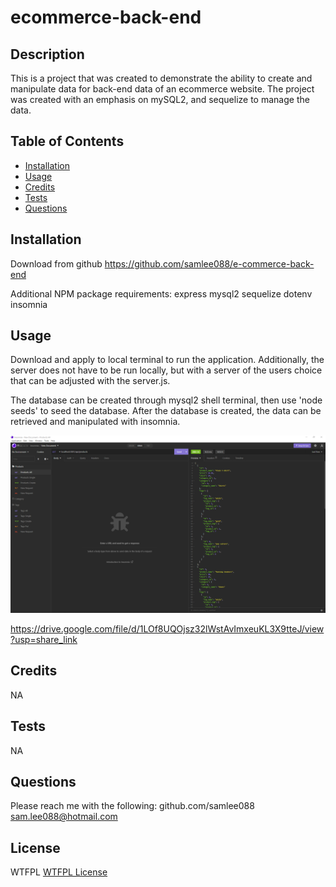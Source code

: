 
  # ecommerce-back-end

  ## Description

  This is a project that was created to demonstrate the ability to create and manipulate data for back-end data of an ecommerce website. The project was created with an emphasis on mySQL2, and sequelize to manage the data.


  ## Table of Contents
  - [Installation](#Installation)
  - [Usage](#Usage)
  - [Credits](#Credits)
  - [Tests](#Tests)
  - [Questions](#Questions)

  ## Installation

  Download from github
  https://github.com/samlee088/e-commerce-back-end

  Additional NPM package requirements:
  express
  mysql2
  sequelize
  dotenv
  insomnia

  ## Usage

  Download and apply to local terminal to run the application. Additionally, the server does not have to be run locally, but with a server of the users choice that can be adjusted with the server.js.

  The database can be created through mysql2 shell terminal, then use 'node seeds' to seed the database. After the database is created, the data can be retrieved and manipulated with insomnia. 

  ![example screenshot of Insomnia with data ran with url ](/ecommerce-back-end-screenshot.png)

  https://drive.google.com/file/d/1LOf8UQOjsz32lWstAvImxeuKL3X9tteJ/view?usp=share_link
  
  ## Credits

  NA


  ## Tests

  NA


  ## Questions

  Please reach me with the following:
  github.com/samlee088
  sam.lee088@hotmail.com

  ## License

  WTFPL
  [WTFPL License](http://www.wtfpl.net/about/)